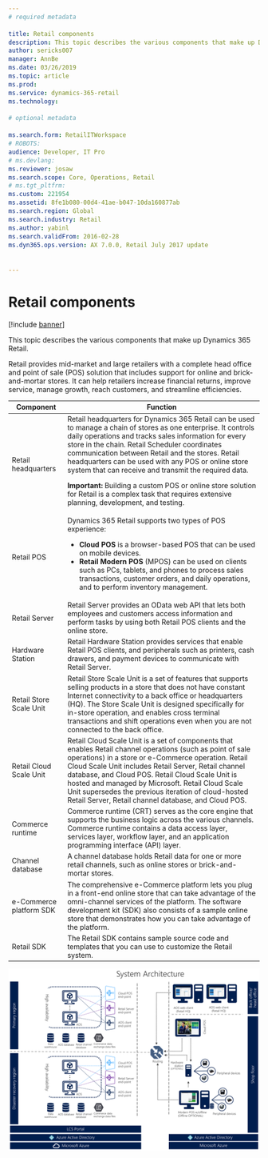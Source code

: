```yaml
---
# required metadata

title: Retail components
description: This topic describes the various components that make up Dynamics 365 Retail.
author: sericks007
manager: AnnBe
ms.date: 03/26/2019
ms.topic: article
ms.prod: 
ms.service: dynamics-365-retail
ms.technology: 

# optional metadata

ms.search.form: RetailITWorkspace
# ROBOTS: 
audience: Developer, IT Pro
# ms.devlang: 
ms.reviewer: josaw
ms.search.scope: Core, Operations, Retail
# ms.tgt_pltfrm: 
ms.custom: 221954
ms.assetid: 8fe1b080-00d4-41ae-b047-10da160877ab
ms.search.region: Global
ms.search.industry: Retail
ms.author: yabinl
ms.search.validFrom: 2016-02-28
ms.dyn365.ops.version: AX 7.0.0, Retail July 2017 update


---
```


# Retail components

[!include [banner](includes/banner.md)]

This topic describes the various components that make up Dynamics 365 Retail.

Retail provides mid-market and large retailers with a complete head office and point of sale (POS) solution that includes support for online and brick-and-mortar stores. It can help retailers increase financial returns, improve service, manage growth, reach customers, and streamline efficiencies.

<table>
<thead>
<tr>
<th>Component</th>
<th>Function</th>
</tr>
</thead>
<tbody>
<tr>
<td>Retail headquarters</td>
<td>Retail headquarters for Dynamics 365 Retail can be used to manage a chain of stores as one enterprise. It controls daily operations and tracks sales information for every store in the chain. Retail Scheduler coordinates communication between Retail and the stores. Retail headquarters can be used with any POS or online store system that can receive and transmit the required data.
<p><strong>Important:</strong> Building a custom POS or online store solution for Retail is a complex task that requires extensive planning, development, and testing.</p>
</td>
</tr>
<tr>
<td>Retail POS</td>
<td>Dynamics 365 Retail supports two types of POS experience:
<ul>
<li><strong>Cloud POS</strong> is a browser-based POS that can be used on mobile devices.</li>
<li><strong>Retail Modern POS</strong> (MPOS) can be used on clients such as PCs, tablets, and phones to process sales transactions, customer orders, and daily operations, and to perform inventory management.</li>
</ul>
</td>
</tr>
<tr>
<td>Retail Server</td>
<td>Retail Server provides an OData web API that lets both employees and customers access information and perform tasks by using both Retail POS clients and the online store.</td>
</tr>
<tr>
<td>Hardware Station</td>
<td>Retail Hardware Station provides services that enable Retail POS clients, and peripherals such as printers, cash drawers, and payment devices to communicate with Retail Server.</td>
</tr>
<tr>
<td>Retail Store Scale Unit</td>
<td>Retail Store Scale Unit is a set of features that supports selling products in a store that does not have constant Internet connectivity to a back office or headquarters (HQ). The Store Scale Unit is designed specifically for in-store operation, and enables cross terminal transactions and shift operations even when you are not connected to the back office.</td>
</tr>
<tr>
<td>Retail Cloud Scale Unit</td>
<td>Retail Cloud Scale Unit is a set of components that enables Retail channel operations (such as point of sale operations) in a store or e-Commerce operation. Retail Cloud Scale Unit includes Retail Server, Retail channel database, and Cloud POS. Retail Cloud Scale Unit is hosted and managed by Microsoft. Retail Cloud Scale Unit supersedes the previous iteration of cloud-hosted Retail Server, Retail channel database, and Cloud POS.</td>
<tr>
<td>Commerce runtime</td>
<td>Commerce runtime (CRT) serves as the core engine that supports the business logic across the various channels. Commerce runtime contains a data access layer, services layer, workflow layer, and an application programming interface (API) layer.</td>
</tr>
<tr>
<td>Channel database</td>
<td>A channel database holds Retail data for one or more retail channels, such as online stores or brick-and-mortar stores.</td>
</tr>
<tr>
<td>e-Commerce platform SDK</td>
<td>The comprehensive e-Commerce platform lets you plug in a front-end online store that can take advantage of the omni-channel services of the platform. The software development kit (SDK) also consists of a sample online store that demonstrates how you can take advantage of the platform.</td>
</tr>
<tr>
<td>Retail SDK</td>
<td>The Retail SDK contains sample source code and templates that you can use to customize the Retail system.</td>
</tr>
</tbody>
</table>

![System Architecture](./media/Dynamics-365-for-Retail-System-Architecture.PNG)
